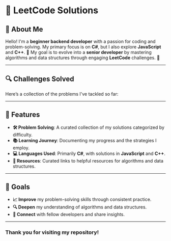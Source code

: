 # 🎉 LeetCode Solutions

## 👤 About Me

Hello! I'm a **beginner backend developer** with a passion for coding and problem-solving. My primary focus is on **C#**, but I also explore **JavaScript** and **C++**. 🚀 My goal is to evolve into a **senior developer** by mastering algorithms and data structures through engaging **LeetCode** challenges. 💪

---

## 🔍 Challenges Solved

Here’s a collection of the problems I've tackled so far:

<!-- | Difficulty                              | Problem Title | Link                                           |
| --------------------------------------- | ------------- | ---------------------------------------------- |
| <span style="color: green;">Easy</span> | Two Sum       | [Link](https://leetcode.com/problems/two-sum/) | -->
<!-- | <span style="color: orange;">Medium</span>     | Add Two Numbers | [Link](https://leetcode.com/problems/add-two-numbers/) | -->
<!-- | <span style="color: red;">Hard</span>          | Median of Two Sorted Arrays | [Link](https://leetcode.com/problems/median-of-two-sorted-arrays/) -->

---

## 🚀 Features

-   **🛠 Problem Solving**: A curated collection of my solutions categorized by difficulty.
-   **📚 Learning Journey**: Documenting my progress and the strategies I employ.
-   **💻 Languages Used**: Primarily **C#**, with solutions in **JavaScript** and **C++**.
-   **🔗 Resources**: Curated links to helpful resources for algorithms and data structures.

---

## 🎯 Goals

-   **📈 Improve** my problem-solving skills through consistent practice.
-   **🔍 Deepen** my understanding of algorithms and data structures.
-   **🤝 Connect** with fellow developers and share insights.

---

### Thank you for visiting my repository!